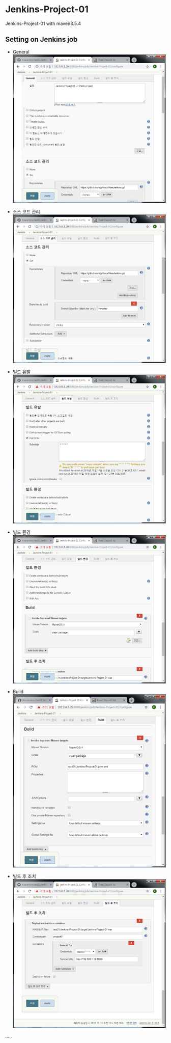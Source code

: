 Jenkins-Project-01
==================

Jenkins-Project-01 with maven3.5.4



Setting on Jenkins job
----------------------

- General  
![Jenkins-Project-01_01.png](images/Jenkins-Project-01_01.png "Jenkins-Project-01_01.png")

- 소스 코드 관리  
![Jenkins-Project-01_02.png](images/Jenkins-Project-01_02.png "Jenkins-Project-01_02.png")

- 빌드 유발  
![Jenkins-Project-01_03.png](images/Jenkins-Project-01_03.png "Jenkins-Project-01_03.png")

- 빌드 환경  
![Jenkins-Project-01_04.png](images/Jenkins-Project-01_04.png "Jenkins-Project-01_04.png")

- Build  
![Jenkins-Project-01_05.png](images/Jenkins-Project-01_05.png "Jenkins-Project-01_05.png")

- 빌드 후 조치  
![Jenkins-Project-01_06.png](images/Jenkins-Project-01_06.png "Jenkins-Project-01_06.png")








.....

